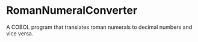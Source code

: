 # RomanNumeralConverter
A COBOL program that translates roman numerals to decimal numbers and vice versa.
